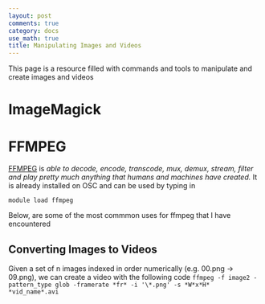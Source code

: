 ```yaml
---
layout: post
comments: true
category: docs
use_math: true
title: Manipulating Images and Videos
---
```


This page is a resource filled with commands and tools to manipulate and create images and videos

# ImageMagick


# FFMPEG
[FFMPEG](https://www.ffmpeg.org/about.html) is *able to decode, encode, transcode, mux, demux, stream, filter and play pretty much anything that humans and machines have created.*
It is already installed on OSC and can be used by typing in 

`module load ffmpeg`

Below, are some of the most commmon uses for ffmpeg that I have encountered

## Converting Images to Videos
Given a set of n images indexed in order numerically (e.g. 00.png $\rightarrow$ 09.png), we can create a video with the following code
`ffmpeg -f image2 -pattern_type glob -framerate *fr* -i '\*.png' -s *W*x*H* *vid_name*.avi`



